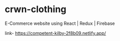 # crwn-clothing

E-Commerce website using React | Redux | Firebase

link- https://competent-kilby-2f8b09.netlify.app/
